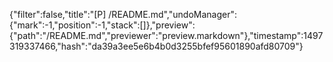 {"filter":false,"title":"[P] /README.md","undoManager":{"mark":-1,"position":-1,"stack":[]},"preview":{"path":"/README.md","previewer":"preview.markdown"},"timestamp":1497319337466,"hash":"da39a3ee5e6b4b0d3255bfef95601890afd80709"}
